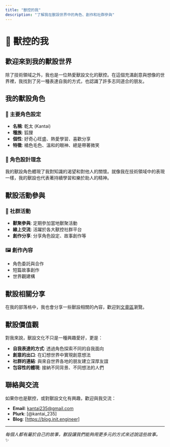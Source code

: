 ```yaml
---
title: "獸控的我"
description: "了解我在獸設世界中的角色、創作和社群參與"
---
```


# 🦊 獸控的我

## 歡迎來到我的獸設世界

除了技術領域之外，我也是一位熱愛獸設文化的獸控。在這個充滿創意與想像的世界裡，我找到了另一種表達自我的方式，也認識了許多志同道合的朋友。

## 我的獸設角色

### 🦊 主要角色設定
- **名稱**: 乾太 (Kantai)
- **種族**: 狐狸
- **個性**: 好奇心旺盛、熱愛學習、喜歡分享
- **特徵**: 橘色毛色、溫和的眼神、總是帶著微笑

### 🎨 角色設計理念
我的獸設角色體現了我對知識的渴望和對他人的關懷。就像我在技術領域中的表現一樣，我的獸設也代表著持續學習和樂於助人的精神。

## 獸設活動參與

### 🎪 社群活動
- **獸聚參與**: 定期參加當地獸聚活動
- **線上交流**: 活躍於各大獸控社群平台
- **創作分享**: 分享角色設定、故事創作等

### 🖼️ 創作內容
- 角色委託與合作
- 短篇故事創作
- 世界觀建構

## 獸設相關分享

在我的部落格中，我也會分享一些獸設相關的內容，歡迎到[文章區](/posts/)瀏覽。

## 獸設價值觀

對我來說，獸設文化不只是一種興趣愛好，更是：

- **自我表達的方式**: 透過角色探索不同的自我面向
- **創意的出口**: 在幻想世界中實現創意想法
- **社群的連結**: 與來自世界各地的朋友建立深厚友誼
- **包容性的體現**: 接納不同背景、不同想法的人們

## 聯絡與交流

如果你也是獸控，或對獸設文化有興趣，歡迎與我交流：

- **Email**: kantai235@gmail.com
- **Plurk**: [@kantai_235]
- **Blog**: [https://blog.init.engineer]

---

*每個人都有屬於自己的故事，獸設讓我們能夠用更多元的方式來述說這些故事。* ✨